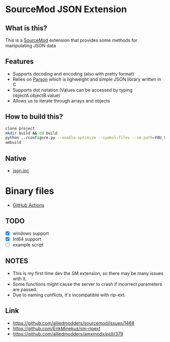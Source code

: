 # SourceMod JSON Extension

## What is this?
This is a [SourceMod](http://www.sourcemod.net/) extension that provides some methods for manipulating JSON data

## Features
* Supports decoding and encoding (also with pretty format)
* Relies on [Parson](https://github.com/kgabis/parson) which is lighweight and simple JSON library written in C
* Supports dot notation (Values can be accessed by typing objectA.objectB.value)
* Allows us to iterate through arrays and objects

## How to build this?
``` bash
clone project
mkdir build && cd build
python ../configure.py --enable-optimize --symbol-files --sm-path=YOU_SOURCEMOD_PATH
ambuild
```

## Native
* [json.inc](https://github.com/ProjectSky/sm-ext-json/blob/main/scripting/include/json.inc)

# Binary files
* [GitHub Actions](https://github.com/ProjectSky/sm-ext-json/actions)

## TODO
- [x] windows support
- [x] Int64 support
- [ ] example script

## NOTES
* This is my first time dev the SM extension, so there may be many issues with it.
* Some functions might cause the server to crash if incorrect parameters are passed.
* Due to naming conflicts, it's incompatible with rip-ext.

## Link
* https://github.com/alliedmodders/sourcemod/issues/1468
* https://github.com/ErikMinekus/sm-ripext
* https://github.com/alliedmodders/amxmodx/pull/379